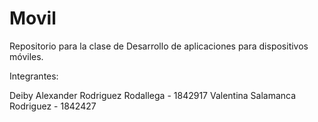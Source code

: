 # Movil

Repositorio para la clase de Desarrollo de aplicaciones para dispositivos móviles.

Integrantes:

Deiby Alexander Rodriguez Rodallega - 1842917
Valentina Salamanca Rodriguez - 1842427

